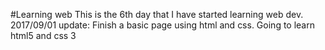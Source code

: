 #Learning web
This is the 6th day that I have started learning web dev.
2017/09/01 update: Finish a basic page using html and css.
                   Going to learn html5 and css 3
